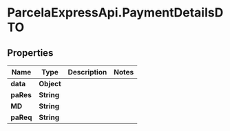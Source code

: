 # ParcelaExpressApi.PaymentDetailsDTO

## Properties
Name | Type | Description | Notes
------------ | ------------- | ------------- | -------------
**data** | **Object** |  | 
**paRes** | **String** |  | 
**MD** | **String** |  | 
**paReq** | **String** |  | 
